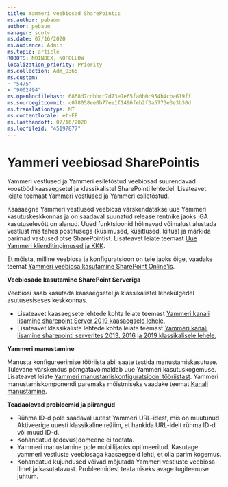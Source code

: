 ```yaml
---
title: Yammeri veebiosad SharePointis
ms.author: pebaum
author: pebaum
manager: scotv
ms.date: 07/16/2020
ms.audience: Admin
ms.topic: article
ROBOTS: NOINDEX, NOFOLLOW
localization_priority: Priority
ms.collection: Adm_O365
ms.custom:
- "5475"
- "9002494"
ms.openlocfilehash: 6868d7cdbbcc7d73e7e65fa0b0c954b4cba619ff
ms.sourcegitcommit: c078058ee0b77ee1f1496feb2f3a5773e3e3b30d
ms.translationtype: MT
ms.contentlocale: et-EE
ms.lasthandoff: 07/16/2020
ms.locfileid: "45197877"
---
```

# <a name="yammer-web-parts-in-sharepoint"></a>Yammeri veebiosad SharePointis

Yammeri vestlused ja Yammeri esiletõstud veebiosad suurendavad koostööd kaasaegsetel ja klassikalistel SharePointi lehtedel. Lisateavet leiate teemast [Yammeri vestlused](https://support.microsoft.com/office/use-a-yammer-web-part-in-sharepoint-online-a53cfa0c-3d09-42c8-a286-1038a81c59da#conversations) ja [Yammeri esiletõstud](https://support.microsoft.com/office/use-a-yammer-web-part-in-sharepoint-online-a53cfa0c-3d09-42c8-a286-1038a81c59da#highlights).    

Kaasaegne Yammeri vestlused veebiosa värskendatakse uue Yammeri kasutuskeskkonnas ja on saadaval suunatud release rentnike jaoks. GA kasutuselevõtt on alanud. Uued funktsioonid hõlmavad võimalust alustada vestlust mis tahes postitusega (küsimused, küsitlused, kiitus) ja märkida parimad vastused otse SharePointist. Lisateavet leiate teemast [Uue Yammeri klienditingimused ja KKK](https://docs.microsoft.com/yammer/get-started-with-yammer/newyammer-faq).

 Et mõista, milline veebiosa ja konfiguratsioon on teie jaoks õige, vaadake teemat [Yammeri veebiosa kasutamine SharePoint Online'is](https://support.microsoft.com/office/use-a-yammer-web-part-in-sharepoint-online-a53cfa0c-3d09-42c8-a286-1038a81c59da).  

**Veebiosade kasutamine SharePoint Serveriga**  

Veebiosi saab kasutada kaasaegsetel ja klassikalistel lehekülgedel asutusesiseses keskkonnas.

- Lisateavet kaasaegsete lehtede kohta leiate teemast [Yammeri kanali lisamine sharepoint Server 2019 kaasaegsele lehele.](https://docs.microsoft.com/yammer/integrate-yammer-with-other-apps/embed-a-feed-into-a-sharepoint-site#add-a-yammer-feed-to-a-modern-page-in-sharepoint-server-2019) 
- Lisateavet klassikaliste lehtede kohta leiate teemast [Yammeri kanali lisamine sharepointi serverites 2013, 2016 ja 2019 klassikalisele lehele.](https://docs.microsoft.com/yammer/integrate-yammer-with-other-apps/embed-a-feed-into-a-sharepoint-site#add-a-yammer-feed-to-a-classic-page-in-sharepoint-servers-2013-2016-and-2019)

**Yammeri manustamine**  

Manusta konfigureerimise tööriista abil saate testida manustamiskasutuse. Tulevane värskendus põmgatavõimaldab uue Yammeri kasutuskogemuse. Lisateavet leiate [Yammeri manustamiskonfiguratsiooni tööriistast](https://aka.ms/YammerEmbedConfigureTool). Yammeri manustamiskomponendi paremaks mõistmiseks vaadake teemat [Kanali manustamine](https://aka.ms/YammerDevDocs).

**Teadaolevad probleemid ja piirangud**

- Rühma ID-d pole saadaval uutest Yammeri URL-idest, mis on muutunud. Aktiveerige uuesti klassikaline režiim, et hankida URL-idelt rühma ID-d või muud ID-d.
- Kohandatud (edevus)domeene ei toetata.
- Yammeri manustamine pole mobiilijaoks optimeeritud. Kasutage yammeri vestluste veebiosaga kaasaegseid lehti, et olla parim kogemus.
- Kohandatud kujundused võivad mõjutada Yammeri vestluste veebiosa ilmet ja kasutatavust. Probleemidest teatamiseks avage tugiteenuse juhtum.